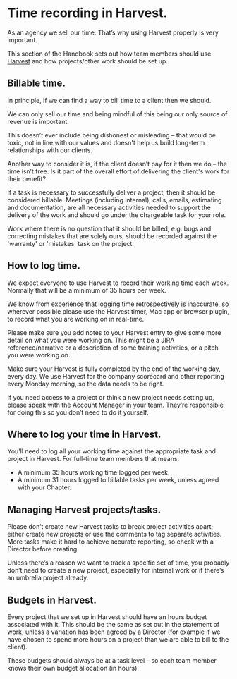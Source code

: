 # Time recording in Harvest.

As an agency we sell our time. That’s why using Harvest properly is very important. 

This section of the Handbook sets out how team members should use [Harvest](https://deesonemedia.harvestapp.com) and how projects/other work should be set up.

## Billable time.

In principle, if we can find a way to bill time to a client then we should. 

We can only sell our time and being mindful of this being our only source of revenue is important. 

This doesn’t ever include being dishonest or misleading – that would be toxic, not in line with our values and doesn't help us build long-term relationships with our clients.

Another way to consider it is, if the client doesn’t pay for it then we do – the time isn’t free. Is it part of the overall effort of delivering the client's work for their benefit?

If a task is necessary to successfully deliver a project, then it should be considered billable. Meetings (including internal), calls, emails, estimating and documentation, are all necessary activities needed to support the delivery of the work and should go under the chargeable task for your role.

Work where there is no question that it should be billed, e.g. bugs and correcting mistakes that are solely ours, should be recorded against the 'warranty' or 'mistakes' task on the project.

## How to log time. 

We expect everyone to use Harvest to record their working time each week. Normally that will be a minimum of 35 hours per week.

We know from experience that logging time retrospectively is inaccurate, so wherever possible please use the Harvest timer, Mac app or browser plugin, to record what you are working on in real-time.

Please make sure you add notes to your Harvest entry to give some more detail on what you were working on. This might be a JIRA reference/narrative or a description of some training activities, or a pitch you were working on.

Make sure your Harvest is fully completed by the end of the working day, every day. We use Harvest for the company scorecard and other reporting every Monday morning, so the data needs to be right.

If you need access to a project or think a new project needs setting up, please speak with the Account Manager in your team. They’re responsible for doing this so you don’t need to do it yourself.

## Where to log your time in Harvest.

You’ll need to log all your working time against the appropriate task and project in Harvest. For full-time team members that means:

- A minimum 35 hours working time logged per week. 
- A minimum 31 hours logged to billable tasks per week, unless agreed with your Chapter. 

## Managing Harvest projects/tasks.

Please don’t create new Harvest tasks to break project activities apart; either create new projects or use the comments to tag separate activities. More tasks make it hard to achieve accurate reporting, so check with a Director before creating.

Unless there’s a reason we want to track a specific set of time, you probably don’t need to create a new project, especially for internal work or if there’s an umbrella project already.

## Budgets in Harvest.

Every project that we set up in Harvest should have an hours budget associated with it. This should be the same as set out in the statement of work, unless a variation has been agreed by a Director (for example if we have chosen to spend more hours on a project than we are able to bill to the client). 

These budgets should always be at a task level – so each team member knows their own budget allocation (in hours).
